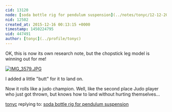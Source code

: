 ```yaml
---
cid: 13120
node: [soda bottle rig for pendulum suspension](../notes/tonyc/12-12-2015/soda-bottle-rig-for-pendulum-suspension)
nid: 12502
created_at: 2015-12-16 00:13:15 +0000
timestamp: 1450224795
uid: 447491
author: [tonyc](../profile/tonyc)
---
```


OK, this is now its own research note, but the chopstick leg model is winning out for me!


[![IMG_3579.JPG](//i.publiclab.org/system/images/photos/000/013/350/medium/IMG_3579.JPG)](//i.publiclab.org/system/images/photos/000/013/350/original/IMG_3579.JPG)

I added a little "butt" for it to land on.

Now it rolls like a judo champion. Well, like the second place Judo player who just got thrown, but knows how to land without hurting themselves...

[tonyc](../profile/tonyc) replying to: [soda bottle rig for pendulum suspension](../notes/tonyc/12-12-2015/soda-bottle-rig-for-pendulum-suspension)

